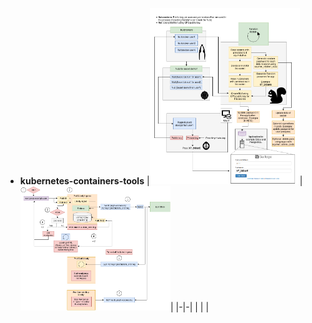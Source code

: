- **kubernetes-containers-tools**
|[<img src="https://raw.githubusercontent.com/tedezed/kubernetes-containers-tools/master/docs/img/Squirrel.png" width="50%" height="50%">](https://github.com/Tedezed/kubernetes-containers-tools/tree/master/squirrel)|[<img src="https://raw.githubusercontent.com/Tedezed/kubernetes-containers-tools/master/tools/images/liberty_start-stop.png" width="50%" height="50%">](https://github.com/Tedezed/kubernetes-containers-tools/tree/master/liberty)|
|-|-|
| | |
